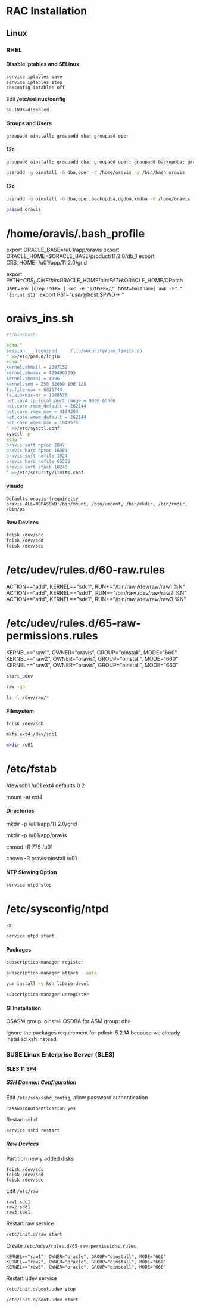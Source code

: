 # RAC Installation

## Linux

### RHEL

#### Disable iptables and SELinux

```bash
service iptables save
service iptables stop
chkconfig iptables off
```

Edit **/etc/selinux/config**
```
SELINUX=disabled
```

#### Groups and Users

```bash
groupadd oinstall; groupadd dba; groupadd oper
```

#### 12c

```bash
groupadd oinstall; groupadd dba; groupadd oper; groupadd backupdba; groupadd dgdba; groupadd kmdba
```

```bash
useradd -g oinstall -G dba,oper -d /home/oravis -s /bin/bash oravis
```

#### 12c

```bash
useradd -g oinstall -G dba,oper,backupdba,dgdba,kmdba -d /home/oravis -s /bin/bash oravis

passwd oravis
```

# /home/oravis/.bash_profile

export ORACLE_BASE=/u01/app/oravis
export ORACLE_HOME=$ORACLE_BASE/product/11.2.0/db_1
export CRS_HOME=/u01/app/11.2.0/grid

export PATH=$CRS_HOME/bin:$ORACLE_HOME/bin:$PATH:$ORACLE_HOME/OPatch
user=`env |grep USER= | sed -e 's/USER=//'`
host=`hostname| awk -F"." '{print $1}'`
export PS1="${user}@$host:\$PWD-> "

# oraivs_ins.sh

```bash
#!/bin/bash

echo "
session    required     /lib/security/pam_limits.so
" >>/etc/pam.d/login
echo "
kernel.shmall = 2097152
kernel.shmmax = 4294967295
kernel.shmmni = 4096
kernel.sem = 250 32000 100 128
fs.file-max = 6815744
fs.aio-max-nr = 1048576
net.ipv4.ip_local_port_range = 9000 65500
net.core.rmem_default = 262144
net.core.rmem_max = 4194304
net.core.wmem_default = 262144
net.core.wmem_max = 1048576
" >>/etc/sysctl.conf
sysctl -p
echo "
oravis soft nproc 2047
oravis hard nproc 16384
oravis soft nofile 1024
oravis hard nofile 65536
oravis soft stack 10240
" >>/etc/security/limits.conf
```

#### visudo

```
Defaults:oravis !requiretty
oravis ALL=NOPASSWD:/bin/mount, /bin/umount, /bin/mkdir, /bin/rmdir, /bin/ps
```

#### Raw Devices

```bash
fdisk /dev/sdc
fdisk /dev/sdd
fdisk /dev/sde
```

# /etc/udev/rules.d/60-raw.rules

ACTION=="add", KERNEL=="sdc1", RUN+="/bin/raw /dev/raw/raw1 %N"
ACTION=="add", KERNEL=="sdd1", RUN+="/bin/raw /dev/raw/raw2 %N"
ACTION=="add", KERNEL=="sde1", RUN+="/bin/raw /dev/raw/raw3 %N"

# /etc/udev/rules.d/65-raw-permissions.rules

KERNEL=="raw1", OWNER="oravis", GROUP="oinstall", MODE="660"
KERNEL=="raw2", OWNER="oravis", GROUP="oinstall", MODE="660"
KERNEL=="raw3", OWNER="oravis", GROUP="oinstall", MODE="660"

```bash
start_udev

raw -qa

ls -l /dev/raw/*
```

#### Filesystem

```bash
fdisk /dev/sdb

mkfs.ext4 /dev/sdb1

mkdir /u01
```

# /etc/fstab

/dev/sdb1               /u01                    ext4    defaults        0 2

mount -at ext4

#### Directories

mkdir -p /u01/app/11.2.0/grid

mkdir -p /u01/app/oravis

chmod -R 775 /u01

chown -R oravis:oinstall /u01

#### NTP Slewing Option

```bash
service ntpd stop
```

# /etc/sysconfig/ntpd
-x

```bash
service ntpd start
````

#### Packages

```bash
subscription-manager register

subscription-manager attach --auto

yum install -y ksh libaio-devel

subscription-manager unregister
```

#### GI Installation

OSASM group: oinstall
OSDBA for ASM group: dba

Ignore the packages requirement for pdksh-5.2.14 because we already installed ksh instead.

### SUSE Linux Enterprise Server (SLES)

#### SLES 11 SP4

##### SSH Daemon Configuration

Edit `/etc/ssh/sshd_config`, allow password authentication
```
PasswordAuthentication yes
```

Restart sshd
```bash
service sshd restart
```

##### Raw Devices

Partition newly added disks
```
fdisk /dev/sdc
fdisk /dev/sdd
fdisk /dev/sde
```

Edit `/etc/raw`
```
raw1:sdc1
raw2:sdd1
raw3:sde1
```

Restart raw service
```bash
/etc/init.d/raw start
```

Create `/etc/udev/rules.d/65-raw-permissions.rules`
```
KERNEL=="raw1", OWNER="oracle", GROUP="oinstall", MODE="660"
KERNEL=="raw2", OWNER="oracle", GROUP="oinstall", MODE="660"
KERNEL=="raw3", OWNER="oracle", GROUP="oinstall", MODE="660"
```

Restart udev service
```bash
/etc/init.d/boot.udev stop

/etc/init.d/boot.udev start
```
